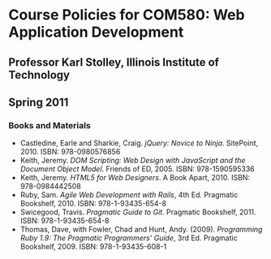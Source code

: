 # Course Policies for COM580: Web Application Development

## Professor Karl Stolley, Illinois Institute of Technology
## Spring 2011

### Books and Materials

* Castledine, Earle and Sharkie, Craig. _jQuery: Novice to Ninja_.
  SitePoint, 2010. ISBN: 978-0980576856
* Keith, Jeremy. _DOM Scripting: Web Design with JavaScript and 
  the Document Object Model_. Friends of ED, 2005. ISBN: 978-1590595336
* Keith, Jeremy. _HTML5 for Web Designers_. A Book Apart, 2010.
  ISBN: 978-0984442508
* Ruby, Sam. _Agile Web Development with Rails_, 4th Ed. 
  Pragmatic Bookshelf, 2010. ISBN: 978-1-93435-654-8
* Swicegood, Travis. _Pragmatic Guide to Git_. Pragmatic Bookshelf, 2011.
  ISBN: 978-1-93435-654-8
* Thomas, Dave, with Fowler, Chad and Hunt, Andy. (2009). _Programming Ruby 1.9:
  The Pragmatic Programmers' Guide_, 3rd Ed. Pragmatic Bookshelf, 2009. 
  ISBN: 978-1-93435-608-1

